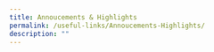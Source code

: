 ```yaml
---
title: Annoucements & Highlights
permalink: /useful-links/Annoucements-Highlights/
description: ""
---
```


